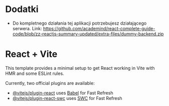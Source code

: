 # Dodatki

- Do kompletnego działania tej aplikacji potrzebujesz działającego serwera. Link: https://github.com/academind/react-complete-guide-code/blob/zz-reactjs-summary-updated/extra-files/dummy-backend.zip

# React + Vite

This template provides a minimal setup to get React working in Vite with HMR and some ESLint rules.

Currently, two official plugins are available:

- [@vitejs/plugin-react](https://github.com/vitejs/vite-plugin-react/blob/main/packages/plugin-react/README.md) uses [Babel](https://babeljs.io/) for Fast Refresh
- [@vitejs/plugin-react-swc](https://github.com/vitejs/vite-plugin-react-swc) uses [SWC](https://swc.rs/) for Fast Refresh
